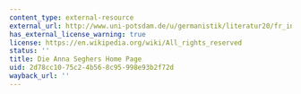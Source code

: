 ```yaml
---
content_type: external-resource
external_url: http://www.uni-potsdam.de/u/germanistik/literatur20/fr_index.html
has_external_license_warning: true
license: https://en.wikipedia.org/wiki/All_rights_reserved
status: ''
title: Die Anna Seghers Home Page
uid: 2d78cc10-75c2-4b56-8c95-998e93b2f72d
wayback_url: ''
---
```

